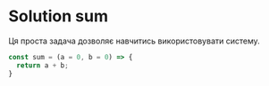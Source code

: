 # Solution sum

Ця проста задача дозволяє навчитись використовувати систему.

```js
const sum = (a = 0, b = 0) => {
  return a + b;
}
```
